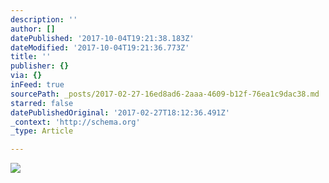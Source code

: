 ```yaml
---
description: ''
author: []
datePublished: '2017-10-04T19:21:38.183Z'
dateModified: '2017-10-04T19:21:36.773Z'
title: ''
publisher: {}
via: {}
inFeed: true
sourcePath: _posts/2017-02-27-16ed8ad6-2aaa-4609-b12f-76ea1c9dac38.md
starred: false
datePublishedOriginal: '2017-02-27T18:12:36.491Z'
_context: 'http://schema.org'
_type: Article

---
```

![](https://the-grid-user-content.s3-us-west-2.amazonaws.com/a3f0f3ae-35f1-4563-bcf7-283ee6810243.jpg)